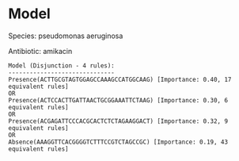 
# Model

Species: pseudomonas aeruginosa

Antibiotic: amikacin

```
Model (Disjunction - 4 rules):
------------------------------
Presence(ACTTGCGTAGTGGAGCCAAAGCCATGGCAAG) [Importance: 0.40, 17 equivalent rules]
OR
Presence(ACTCCACTTGATTAACTGCGGAAATTCTAAG) [Importance: 0.30, 6 equivalent rules]
OR
Presence(ACGAGATTCCCACGCACTCTCTAGAAGGACT) [Importance: 0.32, 9 equivalent rules]
OR
Absence(AAAGGTTCACGGGGTCTTTCCGTCTAGCCGC) [Importance: 0.19, 43 equivalent rules]

```


